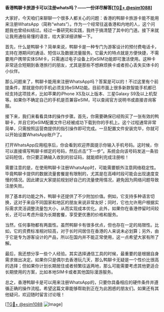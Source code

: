**香港鸭聊卡旅游卡可以注册whats吗？——一份详尽解答[[TG💪+ @esim1088](https://t.me/s/esim1088)]**

大家好，今天咱们来聊聊一个很多人都关心的问题：香港的鸭聊卡旅游卡能不能用来注册WhatsApp（简称“whats”）。作为一个经常往返香港和内地的人，这个问题我也曾经纠结过。经过一番研究和实践，我终于搞清楚了其中的门道。接下来就让我用通俗易懂的语言，给大家详细讲解一下。

首先，什么是鸭聊卡？简单来说，鸭聊卡是一种专门为游客设计的预付费电话卡，支持在港期间的通话、短信以及数据流量服务。它最大的特点就是方便快捷，不需要用户携带实体SIM卡，只需通过电子设备上的eSIM功能即可激活使用。这种卡非常适合短期到香港旅行的朋友，尤其是那些不想麻烦换卡或者担心丢失实体卡的小伙伴。

那么问题来了，鸭聊卡能用来注册WhatsApp吗？答案是可以的！不过这里有个前提条件，那就是你的手机必须支持eSIM功能。目前市面上很多新款智能手机都已经支持这项技术，比如苹果的iPhone XS及以上版本、三星Galaxy S9及以上机型等。如果你不确定自己的手机是否兼容eSIM，可以查阅官方说明书或直接咨询客服。

接下来，我们来看看具体的操作步骤。首先，你需要确保已经购买了一张有效的鸭聊卡，并且它的eSIM配置文件已经被成功下载到你的手机上。这个过程通常非常简单，只需按照运营商提供的指引操作即可完成。一旦配置文件安装完毕，你就可以开始设置WhatsApp账户了。

打开WhatsApp应用程序后，你会看到欢迎界面提示你输入手机号码。这时候，你可以直接填写鸭聊卡绑定的号码，然后点击“下一步”。系统会向该号码发送一条验证码短信，你只要正确输入收到的验证码，就能顺利完成注册啦！

需要注意的是，在使用鸭聊卡注册WhatsApp时，可能需要额外注意网络稳定性。毕竟鸭聊卡提供的数据流量套餐是有限制的，尤其是在高峰时段可能会出现速度变慢的情况。因此建议大家提前规划好自己的流量使用情况，避免因为网络问题导致注册失败。

除了基本的功能之外，鸭聊卡还提供了不少附加价值。例如，它支持多种语言切换，这对于来自不同国家和地区的朋友来说非常友好；同时，它也允许用户根据实际需求灵活调整流量包大小，从而实现成本优化。此外，如果你在香港停留时间较长，还可以考虑升级为长期套餐，享受更优惠的价格和服务。

当然，任何事物都有两面性。虽然鸭聊卡有很多优点，但也存在一定的局限性。比如，它的资费标准相对较高，对于长时间居住在香港的人来说未必划算；另外，由于它是专为游客设计的产品，所以在国内并不能正常使用，这一点希望大家有所了解。

最后，我还想分享一些个人经验。其实选择通信工具的时候，最重要的是根据自身需求做出决定。如果你只是偶尔去香港玩几天，那么鸭聊卡无疑是一个性价比很高的选择；但如果你计划长期居住或者频繁往返两地，那么可能需要考虑其他更适合长期使用的方案，比如本地SIM卡或者其他国际漫游服务。

总之，香港鸭聊卡是可以用来注册WhatsApp的，只要你具备相应的硬件条件并遵循正确的操作流程。希望这篇文章能够帮助到正在为此困惑的朋友们。如果还有其他疑问，欢迎随时留言讨论哦！

[[TG💪+ @esim1088](https://t.me/s/esim1088) ![Image](https://i.postimg.cc/4NQfJmqS/Snipaste-2025-05-13-00-14-12.png)]
